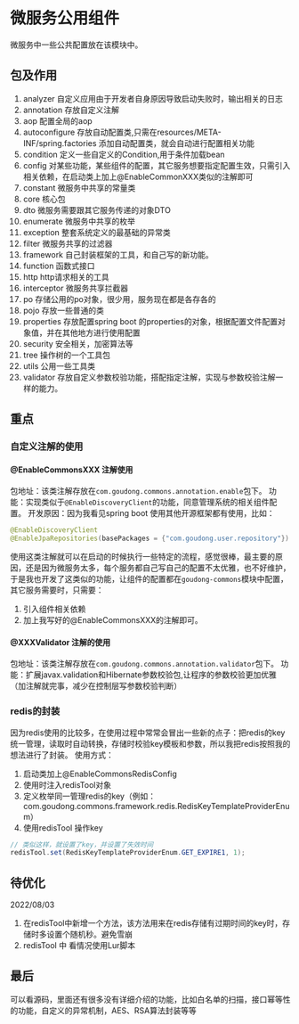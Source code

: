 # 微服务公用组件

微服务中一些公共配置放在该模块中。

## 包及作用
1. analyzer 自定义应用由于开发者自身原因导致启动失败时，输出相关的日志
2. annotation 存放自定义注解
3. aop 配置全局的aop
4. autoconfigure 存放自动配置类,只需在resources/META-INF/spring.factories 添加自动配置类，就会自动进行配置相关功能
5. condition 定义一些自定义的Condition,用于条件加载bean
6. config 对某些功能，某些组件的配置，其它服务想要指定配置生效，只需引入相关依赖，在启动类上加上@EnableCommonXXX类似的注解即可
7. constant 微服务中共享的常量类
8. core 核心包
9. dto 微服务需要跟其它服务传递的对象DTO
10. enumerate 微服务中共享的枚举
11. exception 整套系统定义的最基础的异常类
12. filter 微服务共享的过滤器
13. framework 自己封装框架的工具，和自己写的新功能。
14. function 函数式接口
15. http http请求相关的工具
16. interceptor 微服务共享拦截器
17. po 存储公用的po对象，很少用，服务现在都是各存各的
18. pojo 存放一些普通的类
19. properties 存放配置spring boot 的properties的对象，根据配置文件配置对象值，并在其他地方进行使用配置
20. security 安全相关，加密算法等
21. tree 操作树的一个工具包
22. utils 公用一些工具类
23. validator 存放自定义参数校验功能，搭配指定注解，实现与参数校验注解一样的能力。

## 重点
### 自定义注解的使用
#### @EnableCommonsXXX 注解使用
包地址：该类注解存放在`com.goudong.commons.annotation.enable`包下。
功能：实现类似于`@EnableDiscoveryClient`的功能，同意管理系统的相关组件配置。
开发原因：因为我看见spring boot 使用其他开源框架都有使用，比如：
```java
@EnableDiscoveryClient
@EnableJpaRepositories(basePackages = {"com.goudong.user.repository"})
```
使用这类注解就可以在启动的时候执行一些特定的流程，感觉很棒，最主要的原因，还是因为微服务太多，每个服务都自己写自己的配置不太优雅，也不好维护，
于是我也开发了这类似的功能，让组件的配置都在`goudong-commons`模块中配置，其它服务需要时，只需要：
1. 引入组件相关依赖
2. 加上我写好的@EnableCommonsXXX的注解即可。

#### @XXXValidator 注解的使用
包地址：该类注解存放在`com.goudong.commons.annotation.validator`包下。
功能：扩展javax.validation和Hibernate参数校验包,让程序的参数校验更加优雅（加注解就完事，减少在控制层写参数校验判断）

### redis的封装
因为redis使用的比较多，在使用过程中常常会冒出一些新的点子：把redis的key统一管理，读取时自动转换，存储时校验key模板和参数，所以我把redis按照我的想法进行了封装。
使用方式：
1. 启动类加上@EnableCommonsRedisConfig
2. 使用时注入redisTool对象
3. 定义枚举同一管理redis的key（例如：com.goudong.commons.framework.redis.RedisKeyTemplateProviderEnum）
4. 使用redisTool 操作key
```java
// 类似这样，就设置了key，并设置了失效时间
redisTool.set(RedisKeyTemplateProviderEnum.GET_EXPIRE1, 1);
```

## 待优化
2022/08/03
1. 在redisTool中新增一个方法，该方法用来在redis存储有过期时间的key时，存储时多设置个随机秒。避免雪崩
2. redisTool 中 看情况使用Lur脚本

## 最后
可以看源码，里面还有很多没有详细介绍的功能，比如白名单的扫描，接口幂等性的功能，自定义的异常机制，AES、RSA算法封装等等


